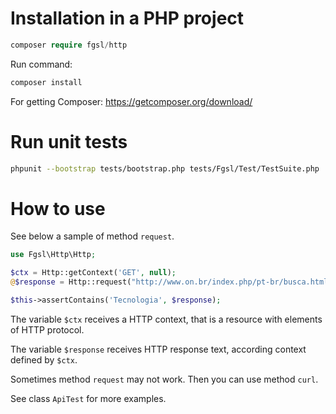 # Installation in a PHP project

```php
composer require fgsl/http
```

Run command:

```bash
composer install
```

For getting Composer: https://getcomposer.org/download/

# Run unit tests

```bash
phpunit --bootstrap tests/bootstrap.php tests/Fgsl/Test/TestSuite.php
```

# How to use

See below a sample of method `request`.

```php
use Fgsl\Http\Http;

$ctx = Http::getContext('GET', null);
@$response = Http::request("http://www.on.br/index.php/pt-br/busca.html", $ctx);

$this->assertContains('Tecnologia', $response);
``` 

The variable `$ctx` receives a HTTP context, that is a resource with elements of HTTP protocol.

The variable `$response` receives HTTP response text, according context defined by `$ctx`.

Sometimes method `request` may not work. Then you can use method `curl`.

See class `ApiTest` for more examples.

